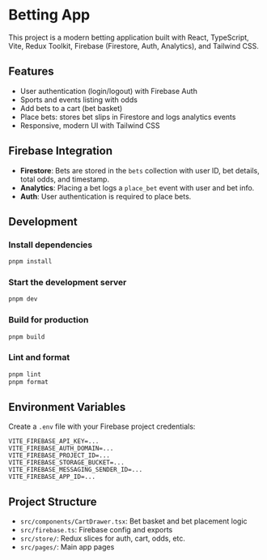 # Betting App

This project is a modern betting application built with React, TypeScript, Vite, Redux Toolkit, Firebase (Firestore, Auth, Analytics), and Tailwind CSS.

## Features

- User authentication (login/logout) with Firebase Auth
- Sports and events listing with odds
- Add bets to a cart (bet basket)
- Place bets: stores bet slips in Firestore and logs analytics events
- Responsive, modern UI with Tailwind CSS

## Firebase Integration

- **Firestore**: Bets are stored in the `bets` collection with user ID, bet details, total odds, and timestamp.
- **Analytics**: Placing a bet logs a `place_bet` event with user and bet info.
- **Auth**: User authentication is required to place bets.

## Development

### Install dependencies

```sh
pnpm install
```

### Start the development server

```sh
pnpm dev
```

### Build for production

```sh
pnpm build
```

### Lint and format

```sh
pnpm lint
pnpm format
```

## Environment Variables

Create a `.env` file with your Firebase project credentials:

```
VITE_FIREBASE_API_KEY=...
VITE_FIREBASE_AUTH_DOMAIN=...
VITE_FIREBASE_PROJECT_ID=...
VITE_FIREBASE_STORAGE_BUCKET=...
VITE_FIREBASE_MESSAGING_SENDER_ID=...
VITE_FIREBASE_APP_ID=...
```

## Project Structure

- `src/components/CartDrawer.tsx`: Bet basket and bet placement logic
- `src/firebase.ts`: Firebase config and exports
- `src/store/`: Redux slices for auth, cart, odds, etc.
- `src/pages/`: Main app pages
